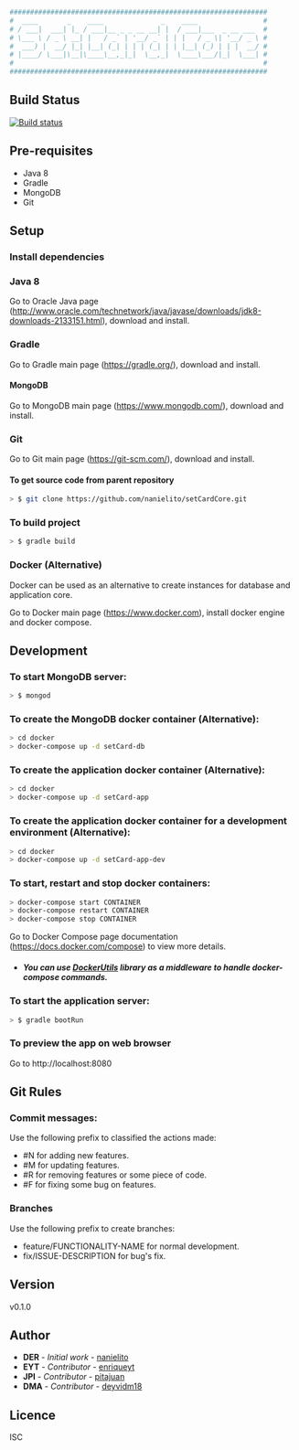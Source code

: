 ``` bash
###############################################################
#  ____       _    ____              _    ____                #
# / ___|  ___| |_ / ___|__ _ _ __ __| |  / ___|___  _ __ ___  #
# \___ \ / _ \ __| |   / _` | '__/ _` | | |   / _ \| '__/ _ \ #
#  ___) |  __/ |_| |__| (_| | | | (_| | | |__| (_) | | |  __/ #
# |____/ \___|\__|\____\__,_|_|  \__,_|  \____\___/|_|  \___| #
#                                                             #
###############################################################
```

## Build Status
[![Build status](https://travis-ci.org/Nanielito/setCardCore.svg?master)](https://travis-ci.org/Nanielito)

## Pre-requisites
* Java 8
* Gradle
* MongoDB
* Git 

## Setup

### Install dependencies

### Java 8
Go to Oracle Java page (http://www.oracle.com/technetwork/java/javase/downloads/jdk8-downloads-2133151.html), download and install.

### Gradle
Go to Gradle main page (https://gradle.org/), download and install.

#### MongoDB
Go to MongoDB main page (https://www.mongodb.com/), download and install.

### Git
Go to Git main page (https://git-scm.com/), download and install.

#### To get source code from parent repository
``` bash
> $ git clone https://github.com/nanielito/setCardCore.git
```

### To build project
``` bash
> $ gradle build
```

### Docker (Alternative)
Docker can be used as an alternative to create instances for database and application core.

Go to Docker main page (https://www.docker.com), install docker engine and docker compose. 

## Development

### To start MongoDB server:         
``` bash
> $ mongod
```

### To create the MongoDB docker container (Alternative):
``` bash
> cd docker
> docker-compose up -d setCard-db
```

### To create the application docker container (Alternative):
``` bash
> cd docker
> docker-compose up -d setCard-app
```

### To create the application docker container for a development environment (Alternative):
``` bash
> cd docker
> docker-compose up -d setCard-app-dev
```

### To start, restart and stop docker containers:
``` bash
> docker-compose start CONTAINER
> docker-compose restart CONTAINER
> docker-compose stop CONTAINER
```
Go to Docker Compose page documentation (https://docs.docker.com/compose) to view more details.

* ##### You can use [DockerUtils](https://nanielito.github.io/DockerUtils/) library as a middleware to handle docker-compose commands.

### To start the application server: 
``` bash
> $ gradle bootRun
```

### To preview the app on web browser
Go to http://localhost:8080

## Git Rules

### Commit messages:
Use the following prefix to classified the actions made:
* #N for adding new features.
* #M for updating features.
* #R for removing features or some piece of code.
* #F for fixing some bug on features.

### Branches
Use the following prefix to create branches:
* feature/FUNCTIONALITY-NAME for normal development.
* fix/ISSUE-DESCRIPTION for bug's fix.

## Version
v0.1.0

## Author
* **DER** - *Initial work* - [nanielito](https://github.com/nanielito)
* **EYT** - *Contributor* - [enriqueyt](https://github.com/enriqueyt)
* **JPI** - *Contributor* - [pitajuan](https://github.com/pitajuan)
* **DMA** - *Contributor* - [deyvidm18](https://github.com/deyvidm18)

## Licence
ISC

